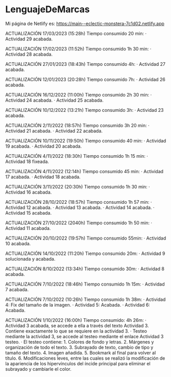# LenguajeDeMarcas

Mi página de Netlify es: https://main--eclectic-monstera-7c1d02.netlify.app

ACTUALIZACIÓN 17/03/2023 (15:28h) Tiempo consumido 20 min:
    · Actividad 29 acabada.

ACTUALIZACIÓN 17/02/2023 (11:52h) Tiempo consumido 1h 30 min:
    · Actividad 28 acabada.

ACTUALIZACIÓN 27/01/2023 (18:43h) Tiempo consumido 4h:
    · Actividad 27 acabada.

ACTUALIZACIÓN 12/01/2023 (20:28h) Tiempo consumido 7h:
    · Actividad 26 acabada.

ACTUALIZACIÓN 16/12/2022 (11:00h) Tiempo consumido 2h 30 min:
    · Actividad 24 acabada.
    · Actividad 25 acabada.

ACTUALIZACIÓN 10/12/2022 (13:21h) Tiempo consumido 3h:
    · Actividad 23 acabada.

ACTUALIZACIÓN 2/11/2022 (18:57h) Tiempo consumido 3h 20 min:
    · Actividad 21 acabada.
    · Actividad 22 acabada.

ACTUALIZACIÓN 10/11/2022 (19:50h) Tiempo consumido 40 min:
    · Actividad 19 acabada.
    · Actividad 20 acabada.

ACTUALIZACIÓN 4/11/2022 (18:30h) Tiempo consumido 1h 15 min:
    · Actividad 18 fixeada.

ACTUALIZACIÓN 4/11/2022 (12:14h) Tiempo consumido 45 min:
    · Actividad 17 acabada.
    · Actividad 18 acabada.

ACTUALIZACIÓN 3/11/2022 (20:30h) Tiempo consumido 1h 30 min:
    · Actividad 16 acabada.

ACTUALIZACIÓN 28/10/2022 (18:57h) Tiempo consumido 1h 57 min:
    · Actividad 12 acabada.
    · Actividad 13 acabada.
    · Actividad 14 acabada.
    · Actividad 15 acabada.

ACTUALIZACIÓN 27/10/2022 (2040h) Tiempo consumido 1h 50 min:
    · Actividad 11 acabada.

ACTUALIZACIÓN 20/10/2022 (19:57h) Tiempo consumido 55min:
    · Actividad 10 acabada.

ACTUALIZACIÓN 14/10/2022 (11:20h) Tiempo consumido 20m:
    · Actividad 9 solucionada y acabada.

ACTUALIZACIÓN 8/10/2022 (13:34h) Tiempo consumido 30m:
    · Actividad 8 acabada.

ACTUALIZACIÓN 7/10/2022 (18:46h) Tiempo consumido 1h 15m:
    · Actividad 7 acabada.

ACTUALIZACIÓN 7/10/2022 (10:26h) Tiempo consumido 1h 38m:
    · Actividad 4: Fix del tamaño de la imagen.
    · Actividad 5: Acabada.
    · Actividad 6: Acabada.

ACTUALIZACIÓN 1/10/2022 (16:00h) Tiempo consumido: 4h 26m: 
    · Actividad 3 acabada, se accede a ella a través del texto Actividad 3. Contiene exactamente lo que se requiere en la actividad 3.
    · Testeo mediante la actividad 3, se accede al testeo mediante el enlace Actividad 3 testeo.
    · El testeo contiene:
        1. Colores de fondo y letras.
        2. Márgenes y organización de todo el texto.
        3. Subrayado de texto, cambio de tipo y tamaño del texto.
        4. Imagen añadida.
        5. Bookmark al final para volver al título.
        6. Modificaciones leves, entre las cuales se realizó la modificación de la apariencia de los hipervínculos del íncide principal para eliminar el subrayado y cambiarle el color.
